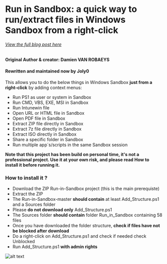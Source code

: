 # Run in Sandbox: a quick way to run/extract files in Windows Sandbox from a right-click
###### *[View the full blog post here](https://www.systanddeploy.com/2023/06/runinsandbox-quick-way-to-runextract.html)*

#### Original Author & creator: Damien VAN ROBAEYS
#### Rewritten and maintained now by Joly0

This allows you to do the below things in Windows Sandbox **just from a right-click** by adding context menus:
- Run PS1 as user or system in Sandbox
- Run CMD, VBS, EXE, MSI in Sandbox
- Run Intunewin file
- Open URL or HTML file in Sandbox
- Open PDF file in Sandbox
- Extract ZIP file directly in Sandbox
- Extract 7z file directly in Sandbox
- Extract ISO directly in Sandbox
- Share a specific folder in Sandbox
- Run multiple app´s/scripts in the same Sandbox session


**Note that this project has been build on personal time, it's not a professional project. Use it at your own risk, and please read How to install it before running it.**

### How to install it ?
- Download the ZIP Run-in-Sandbox project (this is the main prerequiste)
- Extract the ZIP
- The Run-in-Sandbox-master **should contain** at least Add_Structure.ps1  and a Sources folder
- Please **do not download only** Add_Structure.ps1
- The Sources folder **should contain** folder Run_in_Sandbox containing 58 files
- Once you have downloaded the folder structure, **check if files have not be blocked after download**
- Do a right-click on Add_Structure.ps1 and check if needed check Unblocked
- Run Add_Structure.ps1 **with admin rights**


![alt text](https://github.com/damienvanrobaeys/Run-in-Sandbox/blob/master/ps1_system.gif)
